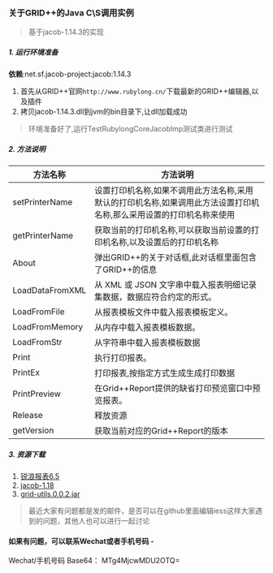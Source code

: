 ### 关于GRID++的Java C\S调用实例
> 基于jacob-1.14.3的实现  

##### 1. 运行环境准备 
__依赖__:net.sf.jacob-project:jacob:1.14.3 

1. 首先从GRID++官网`http://www.rubylong.cn/`下载最新的GRID++编辑器,以及插件   
2. 拷贝jacob-1.14.3.dll到jvm的bin目录下,让dll加载成功
> 环境准备好了,运行TestRubylongCoreJacobImp测试类进行测试
##### 2. 方法说明
| 方法名称        | 方法说明    |    
| --------       | -----   |    
|setPrinterName| 设置打印机名称,如果不调用此方法名称,采用默认的打印机名称,如果调用此方法设置打印机名称,那么采用设置的打印机名称来使用   |  
|getPrinterName | 获取当前的打印机名称,可以获取当前设置的打印机名称,以及设置后的打印机名称|   
|About          |弹出GRID++的关于对话框,此对话框里面包含了GRID++的信息|   
|LoadDataFromXML|从 XML 或 JSON 文字串中载入报表明细记录集数据，数据应符合约定的形式。|  
|LoadFromFile|从报表模板文件中载入报表模板定义。|  
|LoadFromMemory|从内存中载入报表模板数据。   |  
|LoadFromStr|从字符串中载入报表模板数据|  
|Print|执行打印报表。   |  
|PrintEx|打印报表,按指定方式生成生成打印数据|  
|PrintPreview|在Grid++Report提供的缺省打印预览窗口中预览报表。  |  
|Release|释放资源|  
|getVersion|获取当前对应的Grid++Report的版本

##### 3. 资源下载

1. [锐浪报表6.5](res/grbsctl6/grbsctl6.exe)  
2. [jacob-1.18](res/jacob/jacob-1.18.zip)  
3. [grid-utils.0.0.2.jar](res/gridUtils/grid-utils.jar)

> 最近大家有问题都是发的邮件，是否可以在github里面编辑iess这样大家遇到的问题，其他人也可以进行一起讨论

#### 如果有问题，可以联系Wechat或者手机号码 - 

Wechat/手机号码 Base64： MTg4MjcwMDU2OTQ=  
